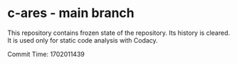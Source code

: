 # c-ares - main branch

This repository contains frozen state of the repository.
Its history is cleared. It is used only for static code
analysis with Codacy.

Commit Time: 1702011439